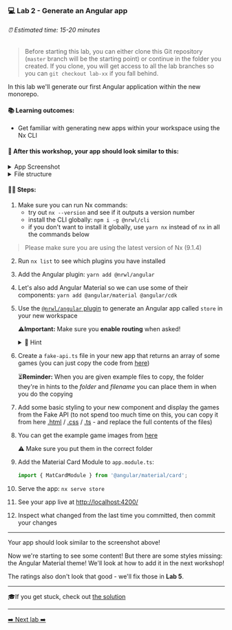 ### 💻 Lab 2 - Generate an Angular app

###### ⏰ Estimated time: 15-20 minutes

> Before starting this lab, you can either clone this Git repository (`master` branch will be the starting point) or continue in the folder you created. If you clone, you will get access to all the lab branches so you can `git checkout lab-xx` if you fall behind.

In this lab we'll generate our first Angular application within the new monorepo.

#### 📚 Learning outcomes:

- Get familiar with generating new apps within your workspace using the Nx CLI

#### 📲 After this workshop, your app should look similar to this:

<details>
  <summary>App Screenshot</summary>
  <img src="../assets/lab2_result.png" width="500" alt="screenshot of lab2 result">
</details>

<details>
  <summary>File structure</summary>
  <img src="../assets/lab2_file_structure.png" height="700" alt="lab2 file structure">
</details>

#### 🏋️‍♀️ Steps:

1. Make sure you can run Nx commands:
   - try out `nx --version` and see if it outputs a version number
   - install the CLI globally: `npm i -g @nrwl/cli`
   - if you don't want to install it globally, use `yarn nx` instead of `nx` in all the commands below

> Please make sure you are using the latest version of Nx (9.1.4)

2. Run `nx list` to see which plugins you have installed
3. Add the Angular plugin: `yarn add @nrwl/angular`
4. Let's also add Angular Material so we can use some of their components: `yarn add @angular/material @angular/cdk`
5. Use the [`@nrwl/angular` plugin](https://nx.dev/angular/api/angular/schematics/application) to generate an Angular app called `store` in your new workspace

   ⚠️**Important:** Make sure you **enable routing** when asked!

   <details>
   <summary>🐳 Hint</summary>
   <img src="../assets/lab2_cmds.png" alt="Nx generate cmd structure">
   </details>

6. Create a `fake-api.ts` file in your new app that returns an array of some games (you can just copy the code from [here](../../examples/lab2/apps/store/src/fake-api/index.ts))
   
   ⏳**Reminder:** When you are given example files to copy, the folder they're in hints to the _folder_ and _filename_ you can place them in when you do the copying
   
7. Add some basic styling to your new component and display the games from the Fake API (to not spend too much time on this, you can copy it from here [.html](../../examples/lab2/apps/store/src/app/app.component.html) / [.css](../../examples/lab2/apps/store/src/app/app.component.css) / [.ts](../../examples/lab2/apps/store/src/app/app.component.ts) - and replace the full contents of the files)
8. You can get the example game images from [here](../../examples/lab2/apps/store/src/assets)

   ⚠️ Make sure you put them in the correct folder

9. Add the Material Card Module to `app.module.ts`:

   ```ts
   import { MatCardModule } from '@angular/material/card';
   ```

10. Serve the app: `nx serve store`
11. See your app live at [http://localhost:4200/](http://localhost:4200/)
12. Inspect what changed from the last time you committed, then commit your changes

---

Your app should look similar to the screenshot above!

Now we're starting to see some content! But there are some styles missing: the Angular Material theme! We'll look at how to add it in the next workshop!

The ratings also don't look that good - we'll fix those in **Lab 5**.

---

🎓If you get stuck, check out [the solution](SOLUTION.md)

---

[➡️ Next lab ➡️](../lab3/LAB.md)
